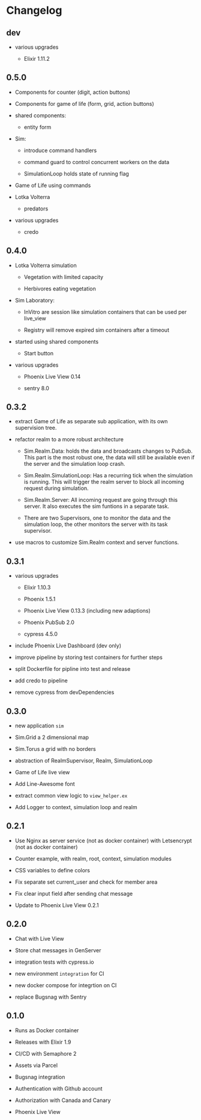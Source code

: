 # Changelog

## dev

* various upgrades

  * Elixir 1.11.2

## 0.5.0

* Components for counter (digit, action buttons)

* Components for game of life (form, grid, action buttons)

* shared components:

  * entity form

* Sim:

  * introduce command handlers

  * command guard to control concurrent workers on the data

  * SimulationLoop holds state of running flag

* Game of Life using commands

* Lotka Volterra

  * predators

* various upgrades

  * credo


## 0.4.0

* Lotka Volterra simulation

  * Vegetation with limited capacity

  * Herbivores eating vegetation

* Sim Laboratory:

  * InVitro are session like simulation containers that can be used per live_view

  * Registry will remove expired sim containers after a timeout

* started using shared components

  * Start button

* various upgrades

  * Phoenix Live View 0.14

  * sentry 8.0

## 0.3.2

* extract Game of Life as separate sub application, with its own supervision tree.

* refactor realm to a more robust architecture

  * Sim.Realm.Data: holds the data and broadcasts changes to PubSub. This part is the most robust one, the data will still be available even if the server and the simulation loop crash.

  * Sim.Realm.SimulationLoop: Has a recurring tick when the simulation is running. This will trigger the realm server to block all incoming request during simulation.

  * Sim.Realm.Server: All incoming request are going through this server. It also executes the sim funtions in a separate task.

  * There are two Supervisors, one to monitor the data and the simulation loop, the other monitors the server with its task supervisor.

* use macros to customize Sim.Realm context and server functions.

## 0.3.1

* various upgrades

  * Elixir 1.10.3

  * Phoenix 1.5.1

  * Phoenix Live View 0.13.3 (including new adaptions)

  * Phoenix PubSub 2.0

  * cypress 4.5.0

* include Phoenix Live Dashboard (dev only)

* improve pipeline by storing test containers for further steps

* split Dockerfile for pipline into test and release

* add credo to pipeline

* remove cypress from devDependencies

## 0.3.0

* new application ```sim```

* Sim.Grid a 2 dimensional map

* Sim.Torus a grid with no borders

* abstraction of RealmSupervisor, Realm, SimulationLoop

* Game of Life live view

* Add Line-Awesome font

* extract common view logic to ```view_helper.ex```

* Add Logger to context, simulation loop and realm

## 0.2.1

* Use Nginx as server service (not as docker container)
  with Letsencrypt (not as docker container)

* Counter example, with realm, root, context, simulation modules

* CSS variables to define colors

* Fix separate set current_user and check for member area

* Fix clear input field after sending chat message

* Update to Phoenix Live View 0.2.1

## 0.2.0

* Chat with Live View

* Store chat messages in GenServer

* integration tests with cypress.io

* new environment `integration` for CI

* new docker compose for integrtion on CI

* replace Bugsnag with Sentry

## 0.1.0

* Runs as Docker container

* Releases with Elixir 1.9

* CI/CD with Semaphore 2

* Assets via Parcel

* Bugsnag integration

* Authentication with Github account

* Authorization with Canada and Canary

* Phoenix Live View
